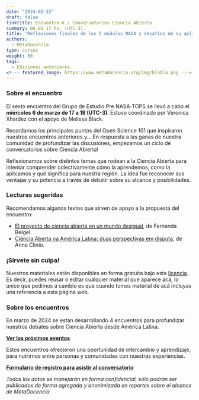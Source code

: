 ```yaml
---
date: "2024-02-23"
draft: false
linktitle: Encuentro 6 / Conversatorios Ciencia Abierta
summary: 06-03 17 hs. (UTC-3). 
title: "Reflexiones finales de los 5 módulos NASA y desafíos de su aplicación en América Latina"
authors:
  - MetaDocencia
type: cursos
weight: 50
tags:
  - Ediciones anteriores
<!--- featured_image: https://www.metadocencia.org/img/blabla.png --->
---
```


<!--- ![Grupo de Estudio Pre NASA TOPS, encuentro 1. Módulo 1: El “Ethos” de la Ciencia Abierta. Miércoles 24/01 a las 17 hs. (UTC-3). Coordina Melissa Black](https://www.metadocencia.org/img/blabla.jpg) --->

### Sobre el encuentro

El sexto encuentro del Grupo de Estudio Pre NASA-TOPS se llevó a cabo el **miércoles 6 de marzo de 17 a 18 (UTC-3)**. Estuvo coordinado por Veronica Xhardez con el apoyo de Melissa Black.

Recordamos los principales puntos del Open Science 101 que inspiraron nuestros encuentros anteriores y... En respuesta a las ganas de nuestra comunidad de profundizar las discusiones, empezamos un ciclo de conversatorios sobre Ciencia Abierta!

Reflexionamos sobre distintos temas que rodean a la Ciencia Abierta para intentar comprender colectivamente cómo la aprendemos, como la aplicamos y qué significa para nuestra región. La idea fue reconocer sus ventajas y su potencia a través de debatir sobre su alcance y posibilidades.

### Lecturas sugeridas

Recomendamos algunos textos que sirven de apoyo a la propuesta del encuentro:

- [El proyecto de ciencia abierta en un mundo desigual](https://revistas.uam.es/relacionesinternacionales/article/view/15331/15022), de Fernanda Beigel.
- [Ciência Aberta na América Latina: duas perspectivas em disputa](https://www.scielo.br/j/tinf/a/pPH6wwxN6rGhyVJM83pGSnp/), de Anne Clinio.

<!--- ### Materiales del evento

- [Presentación](https://docs.google.com/presentation/d/blabla/edit?usp=sharing)

- [Video del encuentro](https://youtu.be/SotP_QwBDj8)--->


### ¡Sírvete sin culpa!

Nuestros materiales están disponibles en forma gratuita bajo esta [licencia](https://creativecommons.org/licenses/by/4.0/deed.es). Es decir, puedes reusar o editar cualquier material que aparece acá, lo único que pedimos a cambio es que cuando tomes material de acá incluyas una referencia a esta página web.

### Sobre los encuentros

En marzo de 2024 se están desarrollando 4 encuentros para profundizar nuestros debates sobre Ciencia Abierta desde América Latina. 

**[Ver los próximos eventos](https://www.metadocencia.org/eventos)**

Estos encuentros ofrecieron una oportunidad de intercambio y aprendizaje, para nutrirnos entre personas y comunidades con nuestras experiencias.

**[Formulario de registro para asistir al conversatorio](https://docs.google.com/forms/d/e/1FAIpQLSe2_d08ZLEComUlsUwzHKPhiGcEuN2u1oq1gdvRcAXLfWz8ww/viewform)**

*Todos los datos se manejarán en forma confidencial, sólo podrán ser publicados de forma agregada y anonimizada en reportes sobre el alcance de MetaDocencia.*
